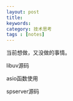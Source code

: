 ```yaml
---
layout: post
title: 
keywords: 
category: 技术思考
tags : [notes]
---
```

当前想做，又没做的事情。
<!-- more -->

libuv源码

asio函数使用

spserver源码



